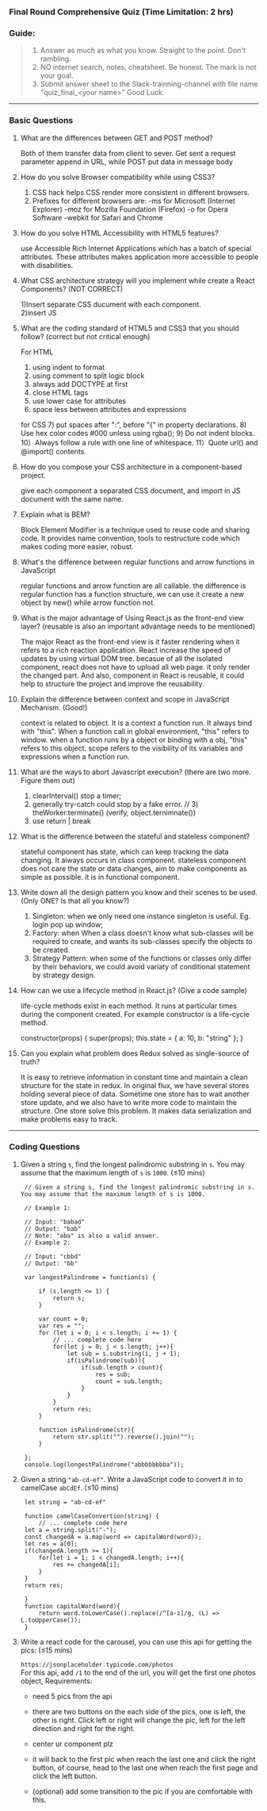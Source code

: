 ### Final Round Comprehensive Quiz (Time Limitation: 2 hrs)
### Guide: 
> 1. Answer as much as what you know. Straight to the point. Don't rambling.
> 2. NO internet search, notes, cheatsheet. Be honest. The mark is not your goal.
> 3. Submit answer sheet to the Slack-trainning-channel with file name "quiz_final_\<your name\>" Good Luck.

---
### Basic Questions

1. What are the differences between GET and POST method?

	Both of them transfer data from client to sever. Get sent a request parameter append in URL, while POST put data in message body

1. How do you solve Browser compatibility while using CSS3?

	1) CSS hack helps CSS render more consistent in different browsers.
	2) Prefixes for different browsers are:
		-ms for Microsoft (Internet Explorer)
		-moz for Mozilla Foundation (Firefox)
		-o for Opera Software
		-webkit for Safari and Chrome

1. How do you solve HTML Accessibility with HTML5 features?

	use Accessible Rich Internet Applications which has a batch of special attributes. These attributes makes application more accessible to people with disabilities.

1. What CSS architecture strategy will you implement while create a React Components? (NOT CORRECT)

	1)Insert separate CSS ducument with each component.  
	2)insert JS


1. What are the coding standard of HTML5 and CSS3 that you should follow? (correct but not critical enough)

	For HTML
	1) using indent to format  
	2) using comment to split logic block  
	3) always add DOCTYPE at first  
	4) close HTML tags  
	5) use lower case for attributes  
	6) space less between attributes and expressions
	
	for CSS
	7) put spaces after ":", before "{" in property declarations.
	8) Use hex color codes #000 unless using rgba();
	9) Do not indent blocks.
	10）Always follow a rule with one line of whitespace.
	11）Quote url() and @import() contents.


1. How do you compose your CSS architecture in a component-based project.

	give each component a separated CSS document, and import in JS document with the same name. 

1. Explain what is BEM?

	Block Element Modifier is a technique used to reuse code and sharing code.
	It provides name convention, tools to restructure code which makes coding more easier, robust.

1. What's the difference between regular functions and arrow functions in JavaScript

	regular functions and arrow function are all callable. the difference is regular function has a function structure, we can use it create a new object by new() while arrow function not.

1. What is the major advantage of Using React.js as the front-end view layer? (reusable is also an important advantage needs to be mentioned)

	The major React as the front-end view is it faster rendering when it refers to a rich reaction application.
	React increase the speed of updates by using virtual DOM tree. becasue of all the isolated component, react does not have to upload all web page. it only render the changed part. And also, component in React is reusable, it could help to structure the project and improve the reusability. 


1. Explain the difference between context and scope in JavaScript Mechanism. (Good!)

	context is related to object. It is a context a function run. It always bind with "this". When a function call in global environment, "this" refers to window. when a function runs by a object or binding with a obj, "this" refers to this object.
	scope refers to the visibility of its variables and expressions when a function run. 

1. What are the ways to abort Javascript execution? (there are two more. Figure them out)

	1) clearInterval() stop a timer;
	2) generally try-catch could stop by a fake error.
//	3) theWorker.terminate()  (verify, object.ternimnate())
	4) use return | break

1. What is the difference between the stateful and stateless component?

	stateful component has state, which can keep tracking the data changing. It always occurs in class component.
	stateless component does not care the state or data changes, aim to make components as simple as possible. it is in functional component. 

1. Write down all the design pattern you know and their scenes to be used. (Only ONE? Is that all you know?)

	1) Singleton: when we only need one instance singleton is useful. Eg. login pop up window;
	2) Factory: when When a class doesn't know what sub-classes will be required to create, and wants its sub-classes specify the objects to be created. 
	3) Strategy Pattern: when some of the functions or classes only differ by their behaviors, we could avoid variaty of conditional statement by strategy design.



1. How can we use a lifecycle method in React.js? (Give a code sample)

	life-cycle methods exist in each method. It runs at particular times during the component created. 
	For example constructor is a life-cycle method.
	
	constructor(props) {
		super(props);
		this.state = {
			a: 10,
			b: "string"
			};
  	}
	

1. Can you explain what problem does Redux solved as single-source of truth?

	It is easy to retrieve information in constant time and maintain a clean structure for the state in redux. In original flux, we have several stores holding several piece of data. Sometime one store has to wait another store update, and we also have to write more code to maintain the structure. One store solve this problem. It makes data serialization and make problems easy to track.

---
### Coding Questions

1. Given a string `s`, find the longest palindromic substring in `s`. You may assume that the maximum length of `s` is `1000`. (≤10 mins)

		// Given a string s, find the longest palindromic substring in s. You may assume that the maximum length of s is 1000.

		// Example 1:

		// Input: "babad"
		// Output: "bab"
		// Note: "aba" is also a valid answer.
		// Example 2:

		// Input: "cbbd"
		// Output: "bb"
		
		var longestPalindrome = function(s) {

			if (s.length <= 1) {
				return s;
			}

			var count = 0;
			var res = "";
			for (let i = 0; i < s.length; i += 1) {
				// ... complete code here
				for(let j = 0; j < s.length; j++){
					let sub = s.substring(i, j + 1);
					if(isPalindrome(sub)){
						if(sub.length > count){
							res = sub;
							count = sub.length;
						}
					}
				}
				return res;
			}

			function isPalindrome(str){
				return str.split("").reverse().join("");
			}

		};
		console.log(longestPalindrome("abbbbbbbba"));

1. Given a string `"ab-cd-ef"`. Write a JavaScript code to convert it in to camelCase `abCdEf`. (≤10 mins)

		let string = "ab-cd-ef"

		function camelCaseConvertion(string) {
			// ... complete code here
		let a = string.split("-");
        const changedA = a.map(word => capitalWord(word));
        let res = a[0];
        if(changedA.length >= 1){
            for(let i = 1; i < changedA.length; i++){
                res += changedA[i];
            }
        }
        return res;

		}
    	function capitalWord(word){
        	return word.toLowerCase().replace(/^[a-z]/g, (L) => L.toUpperCase());
    	}


1. Write a react code for the carousel, you can use this api for getting the pics: (≤15 mins)
	
	`https://jsonplaceholder.typicode.com/photos`  
	For this api, add `/1` to the end of the url, you will get the first one photos object,
	Requirements: 
	
	- need 5 pics from the api
	
	- there are two buttons on the each side of the pics, one is left, the other is right. Click left or right will change the pic, left for the left direction and right for the right.
	
	- center ur component plz
	
	- it will back to the first pic when reach the last one and click the right button, of course, head to the last one when reach the first page and click the left button.
	
	- (optional) add some transition to the pic if you are comfortable with this.